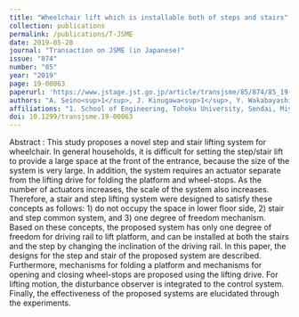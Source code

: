 ```yaml
---
title: "Wheelchair lift which is installable both of steps and stairs"
collection: publications
permalink: /publications/T-JSME
date: 2019-05-20
journal: "Transaction on JSME (in Japanese)"
issue: "874"
number: "85"
year: "2019"
page: 19-00063
paperurl: 'https://www.jstage.jst.go.jp/article/transjsme/85/874/85_19-00063/_article/-char/en'
authors: "A. Seino<sup>1</sup>, J. Kinugawa<sup>1</sup>, Y. Wakabayashi<sup>2</sup>, S. Itami<sup>3</sup>, B. Thanapat<sup>4</sup>, K. Kosuge<sup>1</sup>"
affiliations: "1. School of Engineering, Tohoku University, Sendai, Miyagi, 980-8579, Japan <br> 2. Department of Control Engineering, National Institute of Technology, Maizuru College, Maizuru, Kyoto, 625-8511, Japan <br> 3. Denso Corp., Kariya, Aichi, 448-8661, Japan <br>4. EASY BUYPublic Co., Ltd., Bangkok, Thailand <br>"
doi: 10.1299/transjsme.19-00063
---
```

Abstract
:	This study proposes a novel step and stair lifting system for wheelchair. In general households, it is difficult for setting the step/stair lift to provide a large space at the front of the entrance, because the size of the system is very large. In addition, the system requires an actuator separate from the lifting drive for folding the platform and wheel-stops. As the number of actuators increases, the scale of the system also increases. Therefore, a stair and step lifting system were designed to satisfy these concepts as follows: 1) do not occupy the space in lower floor side, 2) stair and step common system, and 3) one degree of freedom mechanism. Based on these concepts, the proposed system has only one degree of freedom for driving rail to lift platform, and can be installed at both the stairs and the step by changing the inclination of the driving rail. In this paper, the designs for the step and stair of the proposed system are described. Furthermore, mechanisms for folding a platform and mechanisms for opening and closing wheel-stops are proposed using the lifting drive. For lifting motion, the disturbance observer is integrated to the control system. Finally, the effectiveness of the proposed systems are elucidated through the experiments.